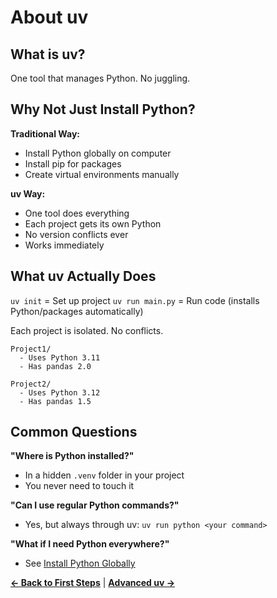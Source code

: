 # About uv

## What is uv?

One tool that manages Python. No juggling.

## Why Not Just Install Python?

**Traditional Way:**

- Install Python globally on computer
- Install pip for packages
- Create virtual environments manually

**uv Way:**

- One tool does everything
- Each project gets its own Python
- No version conflicts ever
- Works immediately

## What uv Actually Does

`uv init` = Set up project
`uv run main.py` = Run code (installs Python/packages automatically)

Each project is isolated. No conflicts.

```
Project1/
  - Uses Python 3.11
  - Has pandas 2.0
  
Project2/  
  - Uses Python 3.12
  - Has pandas 1.5
```

## Common Questions

**"Where is Python installed?"**

- In a hidden `.venv` folder in your project
- You never need to touch it

**"Can I use regular Python commands?"**

- Yes, but always through uv: `uv run python <your command>`

**"What if I need Python everywhere?"**

- See [Install Python Globally](install-python.md)

**[← Back to First Steps](first-steps.md)** | **[Advanced uv →](advanced-uv.md)**